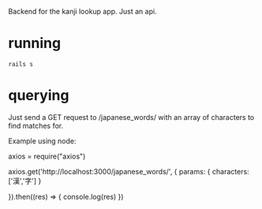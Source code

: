 Backend for the kanji lookup app. Just an api.

# running
```rails s```

# querying
Just send a GET request to /japanese_words/ with an array of characters to find matches for.

Example using node:

axios = require("axios")

axios.get('http://localhost:3000/japanese_words/', {
  params: {
    characters: ['漢','字']
}

}).then((res) => {
  console.log(res)
})
